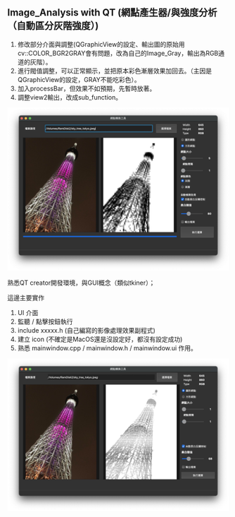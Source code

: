 Image_Analysis with QT (網點產生器/與強度分析（自動區分灰階強度）)
-

1. 修改部分介面與調整(QGraphicView的設定、輸出圖的原始用cv::COLOR_BGR2GRAY會有問題，改為自己的Image_Gray，輸出為RGB通道的灰階）。
2. 進行閥值調整，可以正常顯示，並把原本彩色漸層效果加回去。（主因是QGraphicView的設定，GRAY不能吃彩色）。
3. 加入processBar，但效果不如預期，先暫時放著。
4. 調整view2輸出，改成sub_function。

![介面](https://github.com/JIK-JHONG/practise/blob/main/Image_Analysis/demo2.jpeg)




熟悉QT creator開發環境，與GUI概念（類似tkiner）；

這邊主要實作

1. UI 介面
2. 監聽 / 點擊按鈕執行
3. include xxxxx.h (自己編寫的影像處理效果副程式)
4. 建立 icon (不確定是MacOS還是沒設定好，都沒有設定成功)
5. 熟悉  mainwindow.cpp / mainwindow.h / mainwindow.ui 作用。

![介面](https://github.com/JIK-JHONG/practise/blob/main/Image_Analysis/demo.jpeg)

